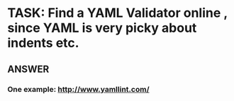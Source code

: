
# TASK: Find a YAML Validator online , since YAML is very picky about indents etc.

## ANSWER

### One example:  http://www.yamllint.com/


